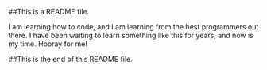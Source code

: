 ##This is a README file. 

I am learning how to code, and I am learning from the best programmers out there. I have been waiting to learn something like this for years, and now is my time. Hooray for me!

##This is the end of this README file.